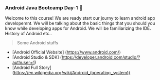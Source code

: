 ### Android Java Bootcamp Day-1 :rocket:
Welcome to this course! We are ready start our journy to learn android app developemnt. We will be talking about the basic things that you should you know while developing apps for Android. We will be familiarizing the IDE. History of Android etc..

>Some Android stuffs

- [Android Official Website] (https://www.android.com/)
-  [Android Studio & SDK] (https://developer.android.com/studio/?authuser=1)
- [Android Full Story] (https://en.wikipedia.org/wiki/Android_(operating_system))

